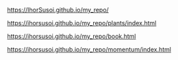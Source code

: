https://IhorSusoi.github.io/my_repo/

https://ihorsusoi.github.io/my_repo/plants/index.html

https://ihorsusoi.github.io/my_repo/book.html

https://ihorsusoi.github.io/my_repo/momentum/index.html

